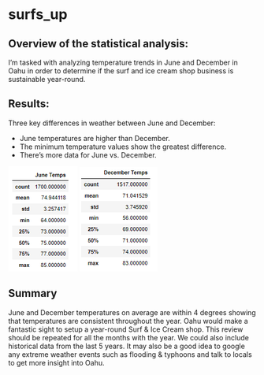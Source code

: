 # surfs_up

## Overview of the statistical analysis:
I’m tasked with analyzing temperature trends in June and December in Oahu in order to determine if the surf and ice cream shop business is sustainable year-round.

## Results:
Three key differences in weather between June and December:
- June temperatures are higher than December.
- The minimum temperature values show the greatest difference. 
- There’s more data for June vs. December. 

![TBrickey](https://github.com/TBrickey/surfs_up/blob/main/June%20Temps.png)
![TBrickey](https://github.com/TBrickey/surfs_up/blob/main/Dec%20Temps.png)

## Summary
June and December temperatures on average are within 4 degrees showing that temperatures are consistent throughout the year. Oahu would make a fantastic sight to setup a year-round Surf & Ice Cream shop. This review should be repeated for all the months with the year. We could also include historical data from the last 5 years. It may also be a good idea to google any extreme weather events such as flooding & typhoons and talk to locals to get more insight into Oahu. 
